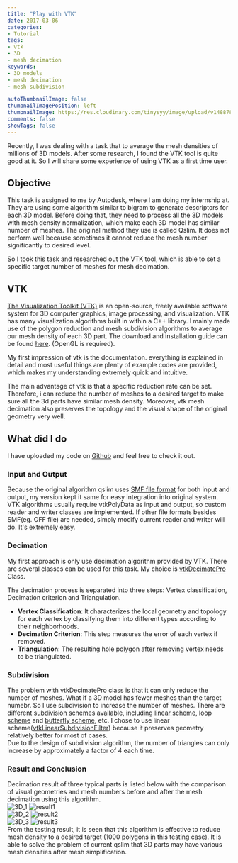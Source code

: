 ```yaml
---
title: "Play with VTK"
date: 2017-03-06
categories:
- Tutorial
tags:
- vtk
- 3D
- mesh decimation
keywords:
- 3D models
- mesh decimation
- mesh subdivision

autoThumbnailImage: false
thumbnailImagePosition: left
thumbnailImage: https://res.cloudinary.com/tinysyy/image/upload/v1488783052/vtk-logo_ffxmkk.gif
comments: false
showTags: false
---
```

Recently, I was dealing with a task that to average the mesh densities of millions of 3D models.
After some research, I found the VTK tool is quite good at it. So I will share some experience of using VTK as a first time user.
<!--more-->

## Objective
This task is assigned to me by Autodesk, where I am doing my internship at. They are using some algorithm similar to bigram to generate descriptors for each 3D model. 
Before doing that, they need to process all the 3D models with mesh density normalization, which make each 3D model has similar number of meshes. 
The original method they use is called Qslim. It does not perform well because sometimes it cannot reduce the mesh number significantly to desired level.  

So I took this task and researched out the VTK tool, which is able to set a specific target number of meshes for mesh decimation.  

## VTK
[The Visualization Toolkit (VTK)](http://www.vtk.org/) is an open-source, freely available software system for 3D computer graphics, image processing, and visualization. 
VTK has many visualization algorithms built in within a C++ library. 
I mainly made use of the polygon reduction and mesh subdivision algorithms to average our mesh density of each 3D part. 
The download and installation guide can be found [here](http://www.vtk.org/Wiki/VTK/Configure_and_Build). (OpenGL is required).  

My first impression of vtk is the documentation. everything is explained in detail and most useful things are plenty of example codes are provided, which makes my understanding extremely quick and intuitive.  

The main advantage of vtk is that a specific reduction rate can be set. 
Therefore, i can reduce the number of meshes to a desired target to make sure all the 3d parts have similar mesh density. 
Moreover, vtk mesh decimation also preserves the topology and the visual shape of the original geometry very well.  

## What did I do
I have uploaded my code on [Github](https://github.com/Allen-Shao/Mesh-Simplification) and feel free to check it out.  

### Input and Output
Because the original algorithm qslim uses [SMF file format](http://people.sc.fsu.edu/~jburkardt/data/smf/smf.txt) for both input and output, 
my version kept it same for easy integration into original system. 
VTK algorithms usually require vtkPolyData as input and output, so custom reader and writer classes are implemented. 
If other file formats besides SMF(eg. OFF file) are needed, simply modify current reader and writer will do. It's extremely easy.

### Decimation
My first approach is only use decimation algorithm provided by VTK. There are several classes can be used for this task. My choice is [vtkDecimatePro](http://www.vtk.org/doc/nightly/html/classvtkDecimatePro.html) Class.  

The decimation process is separated into three steps: Vertex classification, Decimation criterion and Triangulation.  

* **Vertex Classification**: It characterizes the local geometry and topology for each vertex by classifying them into different types according to their neighborhoods.  
* **Decimation Criterion**: This step measures the error of each vertex if removed.  
* **Triangulation**: The resulting hole polygon after removing vertex needs to be triangulated.  

### Subdivision
The problem with vtkDecimatePro class is that it can only reduce the number of meshes. What if a 3D model has fewer meshes than the target numebr. 
So I use subdivision to increase the number of meshes. There are different [subdivision schemes](http://graphics.stanford.edu/courses/cs468-10-fall/LectureSlides/10_Subdivision.pdf) available, including [linear scheme](http://www.icm2006.org/proceedings/Vol_III/contents/ICM_Vol_3_58.pdf), [loop scheme](https://graphics.stanford.edu/~mdfisher/subdivision.html) and [butterfly scheme](http://www.math.tau.ac.il/~niradyn/papers/butterfly.pdf), etc. I chose to use linear scheme([vtkLinearSubdivisionFilter](http://www.vtk.org/doc/nightly/html/classvtkLinearSubdivisionFilter.html)) because it preserves geometry relatively better for most of cases.  
Due to the design of subdivision algorithm, the number of triangles can only increase by approximately a factor of 4 each time.  

### Result and Conclusion
Decimation result of three typical parts is listed below with the comparison of visual geometries and mesh numbers before and after the mesh decimation using this algorithm.  
![3D_1](https://res.cloudinary.com/tinysyy/image/upload/v1488793605/Visualization_Toolkit_-_OpenGL_001_gmfcp2.png) ![result1](https://res.cloudinary.com/tinysyy/image/upload/v1488793605/Selection_002_z9amsd.png)  
![3D_2](https://res.cloudinary.com/tinysyy/image/upload/v1488793605/Visualization_Toolkit_-_OpenGL_003_y4jcmg.png) ![result2](https://res.cloudinary.com/tinysyy/image/upload/v1488793605/Selection_004_omf6aw.png)  
![3D_3](https://res.cloudinary.com/tinysyy/image/upload/v1488793605/Visualization_Toolkit_-_OpenGL_005_ql7wam.png) ![result3](https://res.cloudinary.com/tinysyy/image/upload/v1488793605/Selection_006_j0r8hc.png)  
From the testing result, it is seen that this algorithm is effective to reduce mesh density to a desired target (1000 polygons in this testing case). It is able to solve the problem of current qslim that 3D parts may have various mesh densities after mesh simplification.


